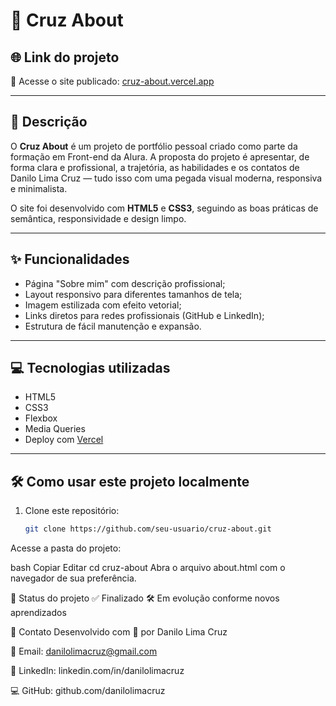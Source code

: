 # 🚀 Cruz About

## 🌐 Link do projeto

🔗 Acesse o site publicado: [cruz-about.vercel.app](https://cruz-about.vercel.app/index.html)

---

## 📖 Descrição

O **Cruz About** é um projeto de portfólio pessoal criado como parte da formação em Front-end da Alura. A proposta do projeto é apresentar, de forma clara e profissional, a trajetória, as habilidades e os contatos de Danilo Lima Cruz — tudo isso com uma pegada visual moderna, responsiva e minimalista.

O site foi desenvolvido com **HTML5** e **CSS3**, seguindo as boas práticas de semântica, responsividade e design limpo.

---

## ✨ Funcionalidades

- Página "Sobre mim" com descrição profissional;
- Layout responsivo para diferentes tamanhos de tela;
- Imagem estilizada com efeito vetorial;
- Links diretos para redes profissionais (GitHub e LinkedIn);
- Estrutura de fácil manutenção e expansão.

---

## 💻 Tecnologias utilizadas

- HTML5  
- CSS3  
- Flexbox  
- Media Queries  
- Deploy com [Vercel](https://vercel.com)
  
---

## 🛠️ Como usar este projeto localmente

1. Clone este repositório:
   ```bash
   git clone https://github.com/seu-usuario/cruz-about.git
Acesse a pasta do projeto:

bash
Copiar
Editar
cd cruz-about
Abra o arquivo about.html com o navegador de sua preferência.

📌 Status do projeto
✅ Finalizado
🛠️ Em evolução conforme novos aprendizados

🤝 Contato
Desenvolvido com 💙 por Danilo Lima Cruz

📧 Email: danilolimacruz@gmail.com

💼 LinkedIn: linkedin.com/in/danilolimacruz

💻 GitHub: github.com/danilolimacruz
